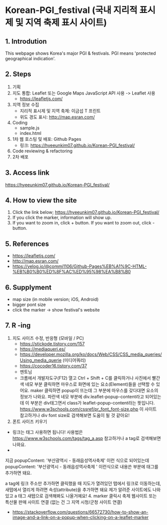 # Korean-PGI_festival (국내 지리적 표시제 및 지역 축제 표시 사이트)

## 1. Introdution
This webpage shows Korea's major PGI & festivals. PGI means 'protected geographical indication'.

## 2. Steps
1) 기획
2) 지도 통합: Leaflet 또는 Google Maps JavaScript API 사용 -> Leaflet 사용
   - https://leafletjs.com/
3) 지역 정보 수집
   - 지리적 표시제 및 지역 축제: 이금섭 T 프린트
   - 위도 경도 표시: http://map.esran.com/
4) Coding
   - sample.js
   - index.html
5) 1차 웹 호스팅 및 배포: Github Pages 
   - 링크: https://hyeeunkim07.github.io/Korean-PGI_festival/
6) Code reviewing & refactoring
7) 2차 배포

## 3. Access link
https://hyeeunkim07.github.io/Korean-PGI_festival/

## 4. How to view the site
1) Click the link below;
https://hyeeunkim07.github.io/Korean-PGI_festival/
2) If you click the marker, information will show up.
3) If you want to zoom in, click + button. If you want to zoom out, click - button.

## 5. References
- https://leafletjs.com/
- http://map.esran.com/
- https://velog.io/@commi1106/Github-Pages%EB%A1%9C-HTML-%EB%B0%B0%ED%8F%AC%ED%95%98%EA%B8%B0

## 6. Supplyment
- map size (in mobile version; iOS, Android)
- bigger pont size
- click the marker -> show festival's website

## 7. R -ing
1. 지도 사이즈 수정, 반응형 (모바일 / PC)
   - https://stickode.tistory.com/157
   - https://mediaqueri.es/
   - https://developer.mozilla.org/ko/docs/Web/CSS/CSS_media_queries/Using_media_querie (미디어쿼리)
   - https://cocoder16.tistory.com/37
   - 멘토님
   - 크롬에서 개발자도구(F12) 열고 Ctrl + Shift + C를 클릭하거나 사진에서 빨간색 네모 부분 클릭하면 마우스로 화면에 있는 요소(Element)들을 선택할 수 있어요. maker 클릭하면 popup이 뜨는데 그 부분에 마우스를 갖다대면 요소의 정보가 나와요. 파란색 네모 부분에 div.leaflet-popup-content라고 되어있는데 이 부분은 div태그면서 class가 leaflet-popup-content라는 뜻입니다.
https://www.w3schools.com/cssref/pr_font_font-size.php
이 사이트 참고하거나 div font size로 검색해보면 도움이 될 것 같아요!
2. 폰트 사이즈 키우기
- 링크는 <a>태그 사용하면 됩니다! 사용법은 https://www.w3schools.com/tags/tag_a.asp 참고하거나 a tag로 검색해보면 나와요.
- 
지금 popupContent: '부산광역시 - 동래읍성역사축제' 이런 식으로 되어있는데
popupContent: '부산광역시 - 동래읍성역사축제 <a></a>'
이런식으로 내용쓴 부분에 <a> 태그를 추가하면 돼요.
 
a tag에 링크 주소만 추가하면 클릭했을 때 지도가 열려있던 탭에서 링크로 이동하는데,
새탭에서 열리게 하려면 속성(attribute)을 추가하면 돼요
제가 알려준 사이트에도 나와있고 a 태그 새탭으로 검색해봐도 나올거예요!
4. marker 클릭시 축제 웹사이트 또는 특산물 판매 사이트 연결 (없는 건 그 지역 시청/군청 사이트 연결)
- https://stackoverflow.com/questions/66572730/how-to-show-an-image-and-a-link-on-a-popup-when-clicking-on-a-leaflet-marker
